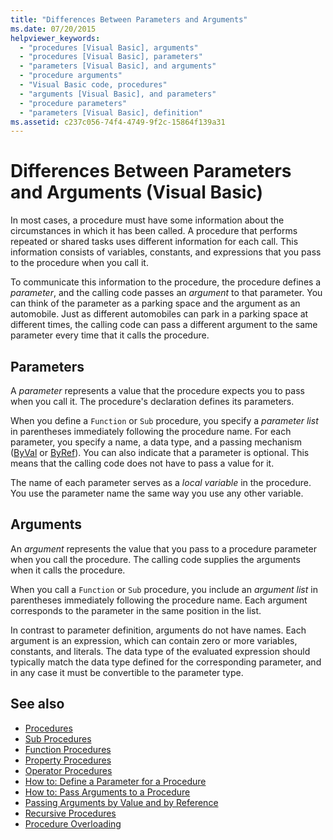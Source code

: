 ```yaml
---
title: "Differences Between Parameters and Arguments"
ms.date: 07/20/2015
helpviewer_keywords: 
  - "procedures [Visual Basic], arguments"
  - "procedures [Visual Basic], parameters"
  - "parameters [Visual Basic], and arguments"
  - "procedure arguments"
  - "Visual Basic code, procedures"
  - "arguments [Visual Basic], and parameters"
  - "procedure parameters"
  - "parameters [Visual Basic], definition"
ms.assetid: c237c056-74f4-4749-9f2c-15864f139a31
---
```

# Differences Between Parameters and Arguments (Visual Basic)
In most cases, a procedure must have some information about the circumstances in which it has been called. A procedure that performs repeated or shared tasks uses different information for each call. This information consists of variables, constants, and expressions that you pass to the procedure when you call it.  
  
 To communicate this information to the procedure, the procedure defines a *parameter*, and the calling code passes an *argument* to that parameter. You can think of the parameter as a parking space and the argument as an automobile. Just as different automobiles can park in a parking space at different times, the calling code can pass a different argument to the same parameter every time that it calls the procedure.  
  
## Parameters  
 A *parameter* represents a value that the procedure expects you to pass when you call it. The procedure's declaration defines its parameters.  
  
 When you define a `Function` or `Sub` procedure, you specify a *parameter list* in parentheses immediately following the procedure name. For each parameter, you specify a name, a data type, and a passing mechanism ([ByVal](../../../../visual-basic/language-reference/modifiers/byval.md) or [ByRef](../../../../visual-basic/language-reference/modifiers/byref.md)). You can also indicate that a parameter is optional. This means that the calling code does not have to pass a value for it.  
  
 The name of each parameter serves as a *local variable* in the procedure. You use the parameter name the same way you use any other variable.  
  
## Arguments  
 An *argument* represents the value that you pass to a procedure parameter when you call the procedure. The calling code supplies the arguments when it calls the procedure.  
  
 When you call a `Function` or `Sub` procedure, you include an *argument list* in parentheses immediately following the procedure name. Each argument corresponds to the parameter in the same position in the list.  
  
 In contrast to parameter definition, arguments do not have names. Each argument is an expression, which can contain zero or more variables, constants, and literals. The data type of the evaluated expression should typically match the data type defined for the corresponding parameter, and in any case it must be convertible to the parameter type.  
  
## See also

- [Procedures](./index.md)
- [Sub Procedures](./sub-procedures.md)
- [Function Procedures](./function-procedures.md)
- [Property Procedures](./property-procedures.md)
- [Operator Procedures](./operator-procedures.md)
- [How to: Define a Parameter for a Procedure](./how-to-define-a-parameter-for-a-procedure.md)
- [How to: Pass Arguments to a Procedure](./how-to-pass-arguments-to-a-procedure.md)
- [Passing Arguments by Value and by Reference](./passing-arguments-by-value-and-by-reference.md)
- [Recursive Procedures](./recursive-procedures.md)
- [Procedure Overloading](./procedure-overloading.md)

